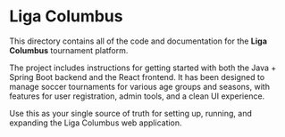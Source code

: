 # Liga Columbus

This directory contains all of the code and documentation for the **Liga Columbus** tournament platform.

The project includes instructions for getting started with both the Java + Spring Boot backend and the React frontend. It has been designed to manage soccer tournaments for various age groups and seasons, with features for user registration, admin tools, and a clean UI experience.

Use this as your single source of truth for setting up, running, and expanding the Liga Columbus web application.
